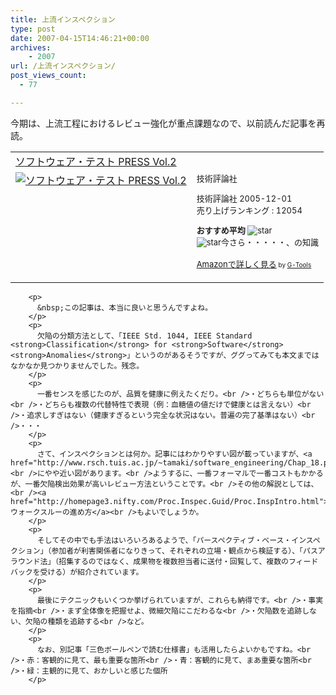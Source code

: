 ```yaml
---
title: 上流インスペクション
type: post
date: 2007-04-15T14:46:21+00:00
archives:
    - 2007
url: /上流インスペクション/
post_views_count:
  - 77

---
```

今期は、上流工程におけるレビュー強化が重点課題なので、以前読んだ記事を再読。

<table cellpadding="5" border="0">
  <tr>
    <td colspan="2">
      <a href="http://www.amazon.co.jp/exec/obidos/ASIN/4774125733/konnokiyotaka-22/ref=nosim/" target="_blank">ソフトウェア・テスト PRESS Vol.2</a>
    </td>
  </tr>
  
  <tr>
    <td valign="top">
      <a href="http://www.amazon.co.jp/exec/obidos/ASIN/4774125733/konnokiyotaka-22/ref=nosim/" target="_blank"><img alt="ソフトウェア・テスト PRESS Vol.2" src="https://i0.wp.com/ec1.images-amazon.com/images/P/4774125733.09._SCMZZZZZZZ_V46950482_.jpg" border="0" data-recalc-dims="1" /></a>
    </td>
    <td valign="top">
      <font size="-1">技術評論社 </p>
      <p>
        技術評論社 2005-12-01<br />売り上げランキング : 12054
      </p>
      <p>
        <strong>おすすめ平均 </strong><img alt="star" src="https://i2.wp.com/g-images.amazon.com/images/G/01/detail/stars-4-0.gif" data-recalc-dims="1" /><br /><img alt="star" src="https://i2.wp.com/g-images.amazon.com/images/G/01/detail/stars-4-0.gif" data-recalc-dims="1" />今さら・・・・・、の知識
      </p>
      <p>
        <a href="http://www.amazon.co.jp/exec/obidos/ASIN/4774125733/konnokiyotaka-22/ref=nosim/" target="_blank">Amazonで詳しく見る</a></font><font size="-2"> by <a href="http://www.goodpic.com/mt/aws/index.html">G-Tools</a></font></td> </tr> </tbody> </table> 
        
        <p>
          &nbsp;この記事は、本当に良いと思うんですよね。
        </p>
        <p>
          欠陥の分類方法として、「IEEE Std. 1044, IEEE Standard <strong>Classification</strong> for <strong>Software</strong> <strong>Anomalies</strong>」というのがあるそうですが、ググってみても本文まではなかなか見つかりませんでした。残念。
        </p>
        <p>
          一番センスを感じたのが、品質を健康に例えたくだり。<br />・どちらも単位がない<br />・どちらも複数の代替特性で表現（例：血糖値の値だけで健康とは言えない）<br />・追求しすぎはない（健康すぎるという完全な状況はない。普遍の完了基準はない）<br />・・・
        </p>
        <p>
          さて、インスペクションとは何か。記事にはわかりやすい図が載っていますが、<a href="http://www.rsch.tuis.ac.jp/~tamaki/software_engineering/Chap_18.pdf">www.rsch.tuis.ac.jp/~tamaki/<strong>software</strong>_engineering/Chap_18.pdf</a><br />にやや近い図があります。<br />ようするに、一番フォーマルで一番コストもかかるが、一番欠陥検出効果が高いレビュー方法ということです。<br />その他の解説としては、<br /><a href="http://homepage3.nifty.com/Proc.Inspec.Guid/Proc.InspIntro.html">ウォークスルーの進め方</a><br />もよいでしょうか。
        </p>
        <p>
          そしてその中でも手法はいろいろあるようで、「パースペクティブ・ベース・インスペクション」（参加者が利害関係者になりきって、それぞれの立場・観点から検証する）、「パスアラウンド法」（招集するのではなく、成果物を複数担当者に送付・回覧して、複数のフィードバックを受ける）が紹介されています。
        </p>
        <p>
          最後にテクニックもいくつか挙げられていますが、これらも納得です。<br />・事実を指摘<br />・まず全体像を把握せよ、微細欠陥にこだわるな<br />・欠陥数を追跡しない、欠陥の種類を追跡する<br />など。
        </p>
        <p>
          なお、別記事「三色ボールペンで読む仕様書」も活用したらよいかもですね。<br />・赤：客観的に見て、最も重要な箇所<br />・青：客観的に見て、まあ重要な箇所<br />・緑：主観的に見て、おかしいと感じた個所
        </p>